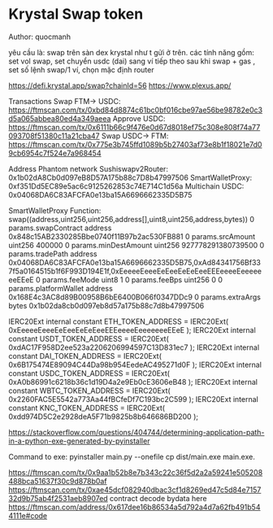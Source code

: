 # Krystal Swap token 
Author: quocmanh

yêu cầu là: swap trên sàn dex krystal như t gửi ở trên. các tính năng gồm: 
set vol swap, 
set chuyển usdc (dai) sang ví tiếp theo sau khi swap + gas , 
set số lệnh swap/1 ví, chọn mặc định router

https://defi.krystal.app/swap?chainId=56
https://www.plexus.app/

Transactions
Swap FTM-> USDC: https://ftmscan.com/tx/0xbd84d8874c61bc0bf016cbe97ae56be98782e0c3d5a065abbea80ed4a349aeea
Approve USDC: https://ftmscan.com/tx/0x6111b66c9f476e0d67d8018ef75c308e808f74a77093708f51380c11a21cba47
Swap USDC-> FTM: https://ftmscan.com/tx/0x775e3b745ffd1089b5b27403af73e8b1f18021e7d09cb6954c7f524e7a968454


Address Phantom network
Sushiswapv2Router: 0x1b02dA8Cb0d097eB8D57A175b88c7D8b47997506
SmartWalletProxy: 0xf351Dd5EC89e5ac6c9125262853c74E714C1d56a
Multichain USDC: 0x04068DA6C83AFCFA0e13ba15A6696662335D5B75


SmartWalletProxy
Function: swap((address,uint256,uint256,address[],uint8,uint256,address,bytes))
0	params.swapContract	address	0x848c15AB2330285Bbe0740f11B97b2ac530FB881
0	params.srcAmount	uint256	400000
0	params.minDestAmount	uint256	927778291380739500
0	params.tradePath	address	0x04068DA6C83AFCFA0e13ba15A6696662335D5B75,0xAd84341756Bf337f5a0164515b1f6F993D194E1f,0xEeeeeEeeeEeEeeEeEeEeeEEEeeeeEeeeeeeeEEeE
0	params.feeMode	uint8	1
0	params.feeBps	uint256	0
0	params.platformWallet	address	0x168E4c3AC8d89B00958B6bE6400B066f0347DDc9
0	params.extraArgs	bytes	0x1b02da8cb0d097eb8d57a175b88c7d8b47997506


IERC20Ext internal constant ETH_TOKEN_ADDRESS = IERC20Ext(
    0xEeeeeEeeeEeEeeEeEeEeeEEEeeeeEeeeeeeeEEeE
);
IERC20Ext internal constant USDT_TOKEN_ADDRESS = IERC20Ext(
    0xdAC17F958D2ee523a2206206994597C13D831ec7
);
IERC20Ext internal constant DAI_TOKEN_ADDRESS = IERC20Ext(
    0x6B175474E89094C44Da98b954EedeAC495271d0F
);
IERC20Ext internal constant USDC_TOKEN_ADDRESS = IERC20Ext(
    0xA0b86991c6218b36c1d19D4a2e9Eb0cE3606eB48
);
IERC20Ext internal constant WBTC_TOKEN_ADDRESS = IERC20Ext(
    0x2260FAC5E5542a773Aa44fBCfeDf7C193bc2C599
);
IERC20Ext internal constant KNC_TOKEN_ADDRESS = IERC20Ext(
    0xdd974D5C2e2928deA5F71b9825b8b646686BD200
);

https://stackoverflow.com/questions/404744/determining-application-path-in-a-python-exe-generated-by-pyinstaller

Command to exe: 
pyinstaller main.py --onefile
cp dist/main.exe main.exe.



https://ftmscan.com/tx/0x9aa1b52b8e7b343c22c36f5d2a2a59241e505208488bca51637f30c9d878b0af
https://ftmscan.com/tx/0xae45dcf082940dbac3cf1d8269ed47c5d84e715732d9b75ab4f2531aeb8907ed
contract decode bydata here
https://ftmscan.com/address/0x617dee16b86534a5d792a4d7a62fb491b544111e#code